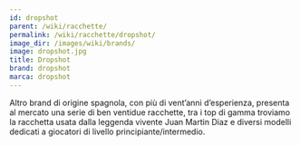 ```yaml
---
id: dropshot
parent: /wiki/racchette/
permalink: /wiki/racchette/dropshot/
image_dir: /images/wiki/brands/
image: dropshot.jpg
title: Dropshot
brand: dropshot
marca: dropshot
---
```

Altro brand di origine spagnola, con più di vent’anni d’esperienza, presenta al mercato una serie di ben ventidue racchette, tra i top di gamma troviamo la racchetta usata dalla leggenda vivente Juan Martin Diaz e diversi modelli dedicati a giocatori di livello principiante/intermedio.